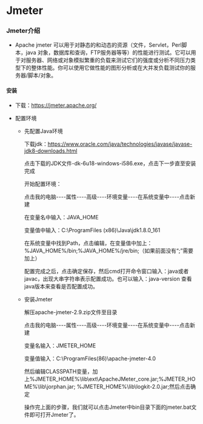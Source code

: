 # Jmeter

### Jmeter介绍
+ Apache jmeter 可以用于对静态的和动态的资源（文件，Servlet，Perl脚本，java 对象，数据库和查询，FTP服务器等等）的性能进行测试。它可以用于对服务器、网络或对象模拟繁重的负载来测试它们的强度或分析不同压力类型下的整体性能。你可以使用它做性能的图形分析或在大并发负载测试你的服务器/脚本/对象。

#### 安装
+ 下载：https://jmeter.apache.org/

+ 配置环境
  + 先配置Java环境

    下载jdk：https://www.oracle.com/java/technologies/javase/javase-jdk8-downloads.html

    点击下载的JDK文件-dk-6u18-windows-i586.exe，点击下一步直至安装完成

    开始配置环境：
    
    点击我的电脑----属性----高级----环境变量----在系统变量中----点击新建
    
    在变量名中输入：JAVA_HOME
    
    变量值中输入：C:\ProgramFiles (x86)\Java\jdk1.8.0_161

    在系统变量中找到Path，点击编辑，在变量值中加上：%JAVA_HOME%/bin;%JAVA_HOME%/jre/bin;（如果前面没有“;”需要加上）

    配置完成之后，点击确定保存，然后cmd打开命令窗口输入：java或者javac，出现大串字符串表示配置成功。也可以输入：java-version 查看java版本来查看是否配置成功。

  + 安装Jmeter
    
    解压apache-jmeter-2.9.zip文件至目录

    点击我的电脑----属性----高级----环境变量----在系统变量中----点击新建

    变量名输入：JMETER_HOME

    变量值输入：C:\ProgramFiles(86)\apache-jmeter-4.0

    然后编辑CLASSPATH变量，加上%JMETER_HOME%\lib\ext\ApacheJMeter_core.jar;%JMETER_HOME%\lib\jorphan.jar;
    %JMETER_HOME%\lib\logkit-2.0.jar;然后点击确定
    
    操作完上面的步骤，我们就可以点击Jmeter中bin目录下面的jmeter.bat文件即可打开Jmeter了。
 



